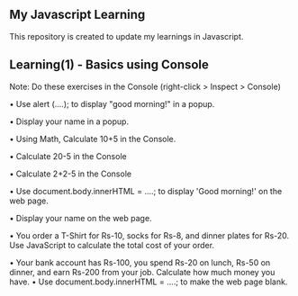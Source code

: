 My Javascript Learning
--------------------------
This repository is created to update my learnings in Javascript.

Learning(1) - Basics using Console
-------------------

Note: Do these exercises in the Console (right-click > Inspect > Console)

•	Use alert (....); to display "good morning!" in a popup.

•	Display your name in a popup.

•	Using Math, Calculate 10+5 in the Console.

•	Calculate 20-5 in the Console

•	Calculate 2+2-5 in the Console

•	Use document.body.innerHTML = ....; to display 'Good morning!' on the web page.

•	Display your name on the web page.

•	You order a T-Shirt for Rs-10, socks for Rs-8, and dinner plates for Rs-20. Use JavaScript to calculate the total cost of your order.

•	Your bank account has Rs-100, you spend Rs-20 on lunch, Rs-50 on dinner, and earn Rs-200 from your job. Calculate how much money you have.
•	Use document.body.innerHTML = ....; to make the web page blank.
